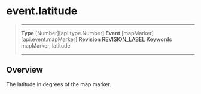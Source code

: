 
# event.latitude

> --------------------- ------------------------------------------------------------------------------------------
> __Type__              [Number][api.type.Number]
> __Event__             [mapMarker][api.event.mapMarker]
> __Revision__          [REVISION_LABEL](REVISION_URL)
> __Keywords__          mapMarker, latitude
> --------------------- ------------------------------------------------------------------------------------------

## Overview

The latitude in degrees of the map marker.

